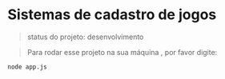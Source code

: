 <H1>Sistemas de cadastro de jogos</h1>

> status do projeto: desenvolvimento 

> Para rodar esse projeto na sua máquina , por favor digite:
```
node app.js
``` 

